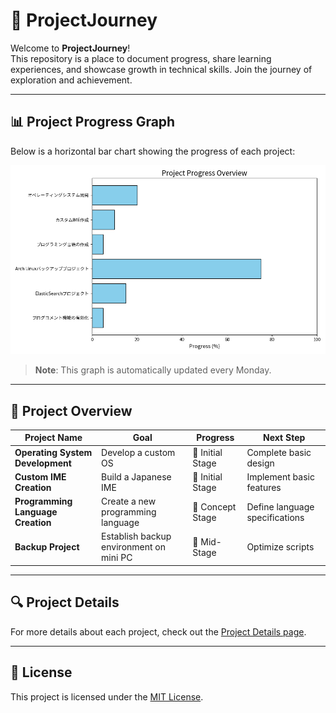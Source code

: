 # 🚀 ProjectJourney

Welcome to **ProjectJourney**!  
This repository is a place to document progress, share learning experiences, and showcase growth in technical skills. Join the journey of exploration and achievement.

---

## 📊 Project Progress Graph

Below is a horizontal bar chart showing the progress of each project:

![Project Progress Overview](progress_bar_chart.png)

> **Note**: This graph is automatically updated every Monday.

---

## 🌟 Project Overview

| Project Name              | Goal                                | Progress    | Next Step           |
|---------------------------|-------------------------------------|-------------|---------------------|
| **Operating System Development** | Develop a custom OS               | 🔸 Initial Stage | Complete basic design |
| **Custom IME Creation**    | Build a Japanese IME               | 🔸 Initial Stage | Implement basic features |
| **Programming Language Creation** | Create a new programming language | 🔸 Concept Stage | Define language specifications |
| **Backup Project**         | Establish backup environment on mini PC | 🔹 Mid-Stage     | Optimize scripts      |

---

## 🔍 Project Details

For more details about each project, check out the [Project Details page](project_details.md).

---

## 📝 License

This project is licensed under the [MIT License](LICENSE).

